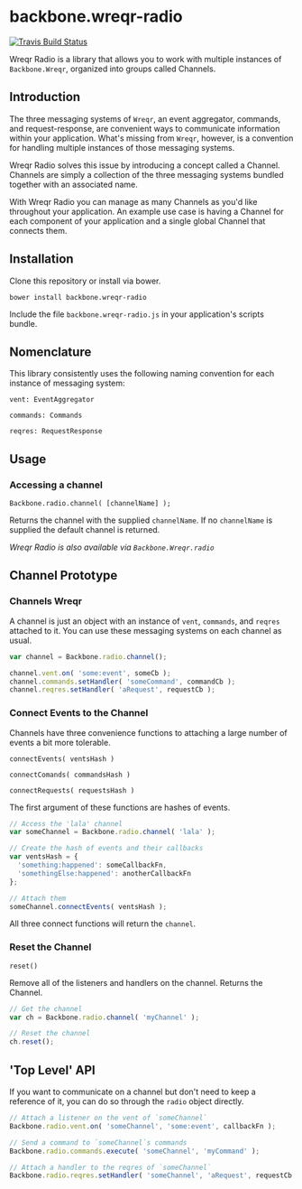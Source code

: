 backbone.wreqr-radio
================

[![Travis Build Status](https://api.travis-ci.org/Puppets/backbone.wreqr-radio.png)](https://travis-ci.org/Puppets/backbone.wreqr-radio)

Wreqr Radio is a library that allows you to work with multiple instances of `Backbone.Wreqr`, organized into groups called Channels.

## Introduction

The three messaging systems of `Wreqr`, an event aggregator, commands, and request-response, are convenient ways to communicate information within your application. What's missing from `Wreqr`, however, is a convention for handling multiple instances of those messaging systems.

Wreqr Radio solves this issue by introducing a concept called a Channel. Channels are simply a collection of the three messaging systems bundled together with an associated name.

With Wreqr Radio you can manage as many Channels as you'd like throughout your application. An example use case is having a Channel for each component of your application and a single global Channel that connects them.

## Installation

Clone this repository or install via bower.

`bower install backbone.wreqr-radio`

Include the file `backbone.wreqr-radio.js` in your application's scripts bundle.

## Nomenclature

This library consistently uses the following naming convention for each instance of messaging system:

`vent: EventAggregator`

`commands: Commands`

`reqres: RequestResponse`

## Usage

### Accessing a channel

`Backbone.radio.channel( [channelName] );`

Returns the channel with the supplied `channelName`. If no `channelName` is supplied the default channel is returned.

_Wreqr Radio is also available via `Backbone.Wreqr.radio`_


## Channel Prototype

### Channels Wreqr

A channel is just an object with an instance of `vent`, `commands`, and `reqres` attached to it. You can use these messaging systems on each channel as usual.

```js
var channel = Backbone.radio.channel();

channel.vent.on( 'some:event', someCb );
channel.commands.setHandler( 'someCommand', commandCb );
channel.reqres.setHandler( 'aRequest', requestCb );
```

### Connect Events to the Channel

Channels have three convenience functions to attaching a large number of events a bit more tolerable.

`connectEvents( ventsHash )`

`connectComands( commandsHash )`

`connectRequests( requestsHash )`

The first argument of these functions are hashes of events.

```js
// Access the 'lala' channel
var someChannel = Backbone.radio.channel( 'lala' );

// Create the hash of events and their callbacks
var ventsHash = {
  'something:happened': someCallbackFn,
  'somethingElse:happened': anotherCallbackFn
};

// Attach them
someChannel.connectEvents( ventsHash );
```

All three connect functions will return the `channel`.

### Reset the Channel

`reset()`

Remove all of the listeners and handlers on the channel. Returns the Channel.

```js
// Get the channel
var ch = Backbone.radio.channel( 'myChannel' );

// Reset the channel
ch.reset();
```

## 'Top Level' API

If you want to communicate on a channel but don't need to keep a reference of it, you can do so through the `radio` object directly.

```js
// Attach a listener on the vent of `someChannel`
Backbone.radio.vent.on( 'someChannel', 'some:event', callbackFn );

// Send a command to `someChannel`s commands
Backbone.radio.commands.execute( 'someChannel', 'myCommand' );

// Attach a handler to the reqres of `someChannel`
Backbone.radio.reqres.setHandler( 'someChannel', 'aRequest', requestCb );
```
